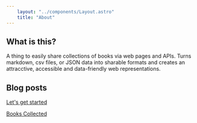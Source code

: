 ```yaml
---
    layout: "../components/Layout.astro"
    title: "About"
---
```


## What is this?

A thing to easily share collections of books via web pages and APIs. Turns markdown, csv files, or JSON data into sharable formats and creates an attracctive, accessible and data-friendly web representations.

## Blog posts

[Let's get started](/posts/lets-get-started)

[Books Collected](/posts/books-collection)

